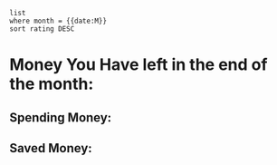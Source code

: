 ```dataview
list
where month = {{date:M}}
sort rating DESC
```

# Money You Have left in the end of the month: 
## Spending Money:
## Saved Money: